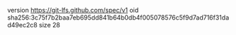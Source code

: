 version https://git-lfs.github.com/spec/v1
oid sha256:3c75f7b2baa7eb695dd841b64b0db4f005078576c5f9d7ad716f31dad49ec2c8
size 28
